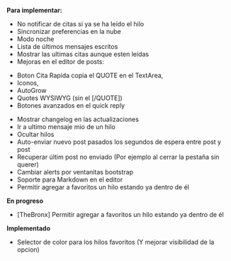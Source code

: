 **Para implementar:**

 * No notificar de citas si ya se ha leído el hilo
 * Sincronizar preferencias en la nube
 * Modo noche
 * Lista de últimos mensajes escritos
 * Mostrar las ultimas citas aunque esten leídas
 * Mejoras en el editor de posts:<br>
  + Boton Cita Rapida copia el QUOTE en el TextArea,
  + Iconos, 
  + AutoGrow
  + Quotes WYSIWYG (sin el [/QUOTE])
  + Botones avanzados en el quick reply
 * Mostrar changelog en las actualizaciones
 * Ir a ultimo mensaje mio de un hilo
 * Ocultar hilos
 * Auto-enviar nuevo post pasados los segundos de espera entre post y post
 * Recuperar últim post no enviado (Por ejemplo al cerrar la pestaña sin querer)
 * Cambiar alerts por ventanitas bootstrap
 * Soporte para Markdown en el editor
 * Permitir agregar a favoritos un hilo estando ya dentro de él

**En progreso**
 - [TheBronx] Permitir agregar a favoritos un hilo estando ya dentro de él

**Implementado**
 * Selector de color para los hilos favoritos (Y mejorar visibilidad de la opcion) 

